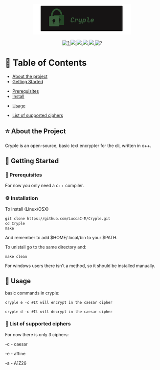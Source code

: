 <p align="center">
 <img src=https://raw.githubusercontent.com/LuccaC-M/LuccaC-M/master/img/Cryple.png alt="Banner"/>
</p>
<p align="center"> 
<a href="https://www.gnu.org/licenses/gpl-3.0.en.html" target="_blank" rel="noreferrer"> 
<img src="https://img.shields.io/badge/License-GPL3.0-AF2326?labelColor=C3272B&logo=gnu&style=for-the-badge" alt="?"/> 
</a> 
<a href="https://github.com/LuccaC-M/Cryple/graphs/contributors">
<img src="https://img.shields.io/github/contributors/LuccaC-M/Cryple.svg?color=5b5b5b&labelColor=444444&style=for-the-badge"/>
</a>
<a href="https://github.com/LuccaC-M/Cryple/stargazers">
 <img src="https://img.shields.io/github/stars/LuccaC-M/Cryple.svg?color=f1c232&labelColor=d7ac29&style=for-the-badge"/>
</a>
<a href="https://github.com/LuccaC-M/Cryple/network/members">
 <img src="https://img.shields.io/github/forks/LuccaC-M/Cryple.svg?color=52a92c&labelColor=38761d&style=for-the-badge"/>
</a>
<a href="https://github.com/LuccaC-M/Cryple/issues">
 <img src="https://img.shields.io/github/issues/LuccaC-M/Cryple.svg?color=e69138&labelColor=c77d2f&style=for-the-badge"/>
</a>
<a> 
<img src="https://img.shields.io/badge/Made%20With-C%2B%2B-00285A?labelColor=003371&logo=cplusplus&style=for-the-badge" alt="?" width="170" height="30"/> 
</a> 
</p>

# :book: Table of Contents

- [About the project](#star-about-the-project)
- [Getting Started](#gear-installation)
 + [Prerequisites](#pencil-prerequisites)
 + [Install](#gear-installation)
- [Usage](#eyes-usage)
 + [List of supported ciphers](#page_facing_up-list-of-supported-ciphers)
## :star: About the Project 

Cryple is an open-source, basic text encrypter for the cli, written in c++.

## :toolbox: Getting Started

### :pencil: Prerequisites

For now you only need a c++ compiler.

### :gear: Installation
To install (Linux/OSX)
```
git clone https://github.com/LuccaC-M/Cryple.git
cd Cryple
make
```
And remember to add $HOME/.local/bin to your $PATH.

To unistall go to the same directory and:
```
make clean
```
For windows users there isn't a method, so it should be installed manually.

## :eyes: Usage

basic commands in cryple:
```
cryple e -c #It will encrypt in the caesar cipher
```
```
cryple d -c #It will decrypt in the caesar cipher
```

### :page_facing_up: List of supported ciphers

For now there is only 3 ciphers:

-c - caesar

-e - affine

-a - A1Z26




